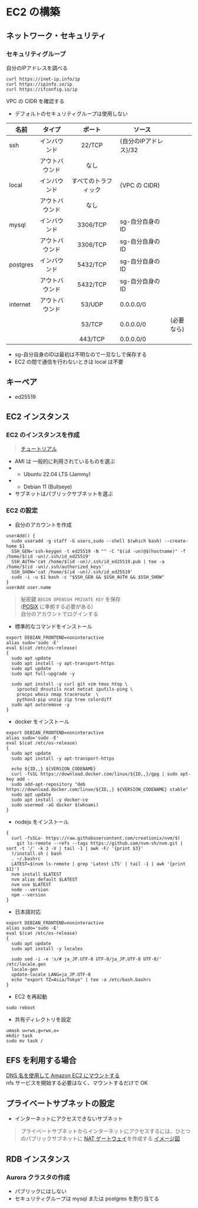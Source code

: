 # EC2 の構築

## ネットワーク・セキュリティ

### セキュリティグループ

自分のIPアドレスを調べる

```
curl https://inet-ip.info/ip
curl https://ipinfo.io/ip
curl https://ifconfig.io/ip
```

VPC の CIDR を確認する

- デフォルトのセキュリティグループは使用しない

|名前|タイプ|ポート|ソース||
|--|:--:|:--:|--|--|
|ssh|インバウンド|22/TCP|{自分のIPアドレス}/32||
||アウトバウンド|なし|||
|local|インバウンド|すべてのトラフィック|{VPC の CIDR}||
||アウトバウンド|なし|||
|mysql|インバウンド|3306/TCP|sg-自分自身のID||
||アウトバウンド|3306/TCP|sg-自分自身のID||
|postgres|インバウンド|5432/TCP|sg-自分自身のID||
||アウトバウンド|5432/TCP|sg-自分自身のID||
|internet|アウトバウンド|53/UDP|0.0.0.0/0||
|||53/TCP|0.0.0.0/0|(必要なら)|
|||443/TCP|0.0.0.0/0||

- sg-自分自身のIDは最初は不明なので一旦なしで保存する
- EC2 の間で通信を行わないときは local は不要

## キーペア

- ed25519

## EC2 インスタンス

### EC2 のインスタンスを作成

> [チュートリアル](https://docs.aws.amazon.com/ja_jp/AWSEC2/latest/UserGuide/EC2_GetStarted.html)

- AMI は 一般的に利用されているものを選ぶ
- - Ubuntu 22.04 LTS (Jammy)
- - Debian 11 (Bullseye)
- サブネットはパブリックサブネットを選ぶ

### EC2 の設定

- 自分のアカウントを作成
```
userAdd() {
  sudo useradd -g staff -G users,sudo --shell $(which bash) --create-home $1
  SSH_GEN='ssh-keygen -t ed25519 -N "" -C "$(id -un)@$(hostname)" -f /home/$(id -un)/.ssh/id_ed25519'
  SSH_AUTH='cat /home/$(id -un)/.ssh/id_ed25519.pub | tee -a /home/$(id -un)/.ssh/authorized_keys'
  SSH_SHOW='cat /home/$(id -un)/.ssh/id_ed25519'
  sudo -i -u $1 bash -c "$SSH_GEN && $SSH_AUTH && $SSH_SHOW"
}
userAdd user.name
```

> 秘密鍵 `BEGIN OPENSSH PRIVATE KEY` を保存<br>
([POSIX](https://ja.wikipedia.org/wiki/POSIX) に準拠する必要がある)<br>
自分のアカウントでログインする<br>

- 標準的なコマンドをインストール
```
export DEBIAN_FRONTEND=noninteractive
alias sudo='sudo -E'
eval $(cat /etc/os-release)
{
  sudo apt update
  sudo apt install -y apt-transport-https
  sudo apt update
  sudo apt full-upgrade -y

  sudo apt install -y curl git vim tmux htop \
    iproute2 dnsutils ncat netcat iputils-ping \
    procps whois nmap traceroute  \
    python3-pip unzip zip tree colordiff
  sudo apt autoremove -y
}
```

- docker をインストール
```
export DEBIAN_FRONTEND=noninteractive
alias sudo='sudo -E'
eval $(cat /etc/os-release)
{
  sudo apt update
  sudo apt install -y apt-transport-https

  echo ${ID,,} ${VERSION_CODENAME}
  curl -fsSL https://download.docker.com/linux/${ID,,}/gpg | sudo apt-key add -
  sudo add-apt-repository "deb https://download.docker.com/linux/${ID,,} ${VERSION_CODENAME} stable"
  sudo apt update
  sudo apt install -y docker-ce
  sudo usermod -aG docker $(whoami)
}
```

- nodejs をインストール
```
{
  curl -fsSLo- https://raw.githubusercontent.com/creationix/nvm/$(
    git ls-remote --refs --tags https://github.com/nvm-sh/nvm.git | sort -t '/' -k 3 -V | tail -1 | awk -F/ '{print $3}'
  )/install.sh | bash
  . ~/.bashrc
  LATEST=$(nvm ls-remote | grep 'Latest LTS' | tail -1 | awk '{print $1}')
  nvm install $LATEST
  nvm alias default $LATEST
  nvm use $LATEST
  node --version
  npm --version
}
```

- 日本語対応
```
export DEBIAN_FRONTEND=noninteractive
alias sudo='sudo -E'
eval $(cat /etc/os-release)
{
  sudo apt update
  sudo apt install -y locales

  sudo sed -i -e 's/# ja_JP.UTF-8 UTF-8/ja_JP.UTF-8 UTF-8/' /etc/locale.gen
  locale-gen
  update-locale LANG=ja_JP.UTF-8
  echo "export TZ=Asia/Tokyo" | tee -a /etc/bash.bashrc
}
```

- EC2 を再起動
```
sudo reboot
```

- 共有ディレクトリを設定

```
umask u=rwx,g=rwx,o=
mkdir task
sudo mv task /
```

## EFS を利用する場合

[DNS 名を使用して Amazon EC2 にマウントする](https://docs.aws.amazon.com/ja_jp/efs/latest/ug/mounting-fs-mount-cmd-dns-name.html)<br>
nfs サービスを開始する必要はなく、マウントするだけで OK

## プライベートサブネットの設定

- インターネットにアクセスできないサブネット

> プライベートサブネットからインターネットにアクセスするには、ひとつのパブリックサブネットに [NAT ゲートウェイ](https://docs.aws.amazon.com/ja_jp/vpc/latest/userguide/vpc-nat-gateway.html)を作成する [イメージ図](https://go.aws/3C6xULL)

## RDB インスタンス

### Aurora クラスタの作成

- パブリックにはしない
- セキュリティグループは mysql または postgres を割り当てる
